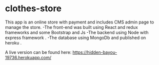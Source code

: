 # clothes-store



This app is an online store with payment and includes CMS admin page to manage the store.
-The front-end was built using React and redux frameworks and some Bootstrap and Js
-The backend using Node with express framework  . 
-The database using MongoDb and published on heroku .

A live version can be found here: https://hidden-bayou-19736.herokuapp.com/
